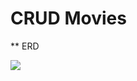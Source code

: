 # CRUD Movies

** ERD

![](https://www.lucidchart.com/publicSegments/view/ebfd0aee-39c6-4f3b-90bb-e7d51ec5b743/image.png)
